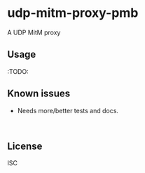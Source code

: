 ﻿
<!--#echo json="package.json" key="name" underline="=" -->
udp-mitm-proxy-pmb
==================
<!--/#echo -->

<!--#echo json="package.json" key="description" -->
A UDP MitM proxy
<!--/#echo -->



Usage
-----

:TODO:



<!--#toc stop="scan" -->



Known issues
------------

* Needs more/better tests and docs.




&nbsp;


License
-------
<!--#echo json="package.json" key=".license" -->
ISC
<!--/#echo -->

